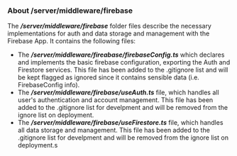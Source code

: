 ### About /server/middleware/firebase
The ***/server/middleware/firebase*** folder files describe the necessary implementations for auth and data storage and management with the Firebase App. It contains the following files:
- The ***/server/middleware/fireabase/firebaseConfig.ts*** which declares and implements the basic firebase configuration, exporting the Auth and Firestore services. This file has been added to the .gitignore list and will be kept flagged as ignored since it contains sensible data (i.e. FirebaseConfig info).
- The ***/server/middleware/firebase/useAuth.ts*** file, which handles all user's authentication and account management. This file has been added to the .gitignore list for develpment and will be removed from the ignore list on deployment.
- The ***/server/middleware/firebase/useFirestore.ts*** file, which handles all data storage and management. This file has been added to the .gitignore list for develpment and will be removed from the ignore list on deployment.s
